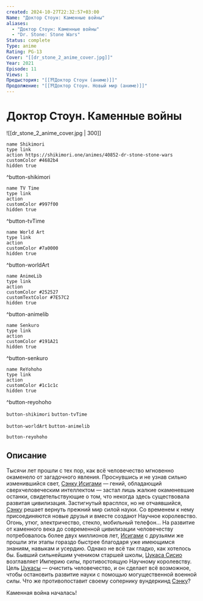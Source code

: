 ```yaml
---
created: 2024-10-27T22:32:57+03:00
Name: "Доктор Стоун: Каменные войны"
aliases:
  - "Доктор Стоун: Каменные войны"
  - "Dr. Stone: Stone Wars"
Status: complete
Type: anime
Rating: PG-13
Cover: "[[dr_stone_2_anime_cover.jpg]]"
Year: 2021
Episode: 11
Views: 1
Предыстория: "[[⛩️Доктор Стоун (аниме)]]"
Продолжение: "[[⛩️Доктор Стоун. Новый мир (аниме)]]"
---
```


# Доктор Стоун. Каменные войны

![[dr_stone_2_anime_cover.jpg | 300]]

```button
name Shikimori
type link
action https://shikimori.one/animes/40852-dr-stone-stone-wars
customColor #4682b4
hidden true
```
^button-shikimori

```button
name TV Time
type link
action 
customColor #997f00
hidden true
```
^button-tvTime

```button
name World Art
type link
action 
customColor #7a0000
hidden true
```
^button-worldArt

```button
name AnimeLib
type link
action 
customColor #252527
customTextColor #7E57C2
hidden true
```
^button-animelib

```button
name Senkuro
type link
action 
customColor #191A21
hidden true
```
^button-senkuro

```button
name ReYohoho
type link
action 
customColor #1c1c1c
hidden true
```
^button-reyohoho



`button-shikimori` `button-tvTime`

`button-worldArt` `button-animelib`

`button-reyohoho`

## Описание

Тысячи лет прошли с тех пор, как всё человечество мгновенно окаменело от загадочного явления. Проснувшись и не узнав сильно изменившийся свет, [Сэнку Исигами](https://shikimori.one/characters/148984-senkuu-ishigami) — гений, обладающий сверхчеловеческим интеллектом — застал лишь жалкие окаменевшие останки, свидетельствующие о том, что некогда здесь существовала развитая цивилизация. Застигнутый врасплох, но не отчаявшийся, [Сэнку](https://shikimori.one/characters/148984-senkuu-ishigami) решает вернуть прежний мир силой науки. Со временем к нему присоединяются новые друзья и вместе создают Научное королевство. Огонь, утюг, электричество, стекло, мобильный телефон... На развитие от каменного века до современной цивилизации человечеству потребовалось более двух миллионов лет, [Исигами](https://shikimori.one/characters/148984-senkuu-ishigami) с друзьями же прошли эти этапы гораздо быстрее благодаря уже имеющимся знаниям, навыкам и усердию. Однако не всё так гладко, как хотелось бы. Бывший сильнейшим учеником старшей школы, [Цукаса Сисио](https://shikimori.one/characters/149444-tsukasa-shishiou) возглавляет Империю силы, противостоящую Научному королевству. Цель [Цукасы](https://shikimori.one/characters/149444-tsukasa-shishiou) — очистить человечество, и он сделает всё возможное, чтобы остановить развитие науки с помощью могущественной военной силы. Что же противопоставит своему сопернику вундеркинд [Сэнку](https://shikimori.one/characters/148984-senkuu-ishigami)?

Каменная война началась!
